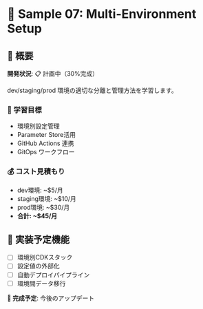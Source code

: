 # 🔄 Sample 07: Multi-Environment Setup

## 📖 概要
**開発状況**: 📋 計画中（30%完成）

dev/staging/prod 環境の適切な分離と管理方法を学習します。

### 🎯 学習目標
- 環境別設定管理
- Parameter Store活用
- GitHub Actions 連携
- GitOps ワークフロー

### 💰 コスト見積もり
- dev環境: ~$5/月
- staging環境: ~$10/月
- prod環境: ~$30/月
- **合計: ~$45/月**

## 🚀 実装予定機能
- [ ] 環境別CDKスタック
- [ ] 設定値の外部化
- [ ] 自動デプロイパイプライン
- [ ] 環境間データ移行

**📅 完成予定**: 今後のアップデート
